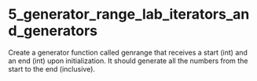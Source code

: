 # 5_generator_range_lab_iterators_and_generators
Create a generator function called genrange that receives a start (int) and an end (int) upon initialization. It should generate all the numbers from the start to the end (inclusive).
